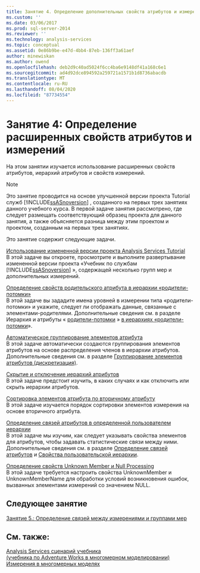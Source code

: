 ```yaml
---
title: Занятие 4. Определение дополнительных свойств атрибутов и измерений | Документация Майкрософт
ms.custom: ''
ms.date: 03/06/2017
ms.prod: sql-server-2014
ms.reviewer: ''
ms.technology: analysis-services
ms.topic: conceptual
ms.assetid: 0e86b9be-e47d-4bb4-87eb-136ff3a61aef
author: minewiskan
ms.author: owend
ms.openlocfilehash: deb2d9c40ad5024f6cc4ba6e9148df41a168c6e1
ms.sourcegitcommit: ad4d92dce894592a259721a1571b1d8736abacdb
ms.translationtype: MT
ms.contentlocale: ru-RU
ms.lasthandoff: 08/04/2020
ms.locfileid: "87734554"
---
```

# <a name="lesson-4-defining-advanced-attribute-and-dimension-properties"></a>Занятие 4: Определение расширенных свойств атрибутов и измерений
  На этом занятии изучается использование расширенных свойств атрибутов, иерархий атрибутов и свойств измерений.  
  
> [!NOTE]  
>  Это занятие проводится на основе улучшенной версии проекта Tutorial служб [!INCLUDE[ssASnoversion](../includes/ssasnoversion-md.md)] , созданного на первых трех занятиях данного учебного курса. В первой задаче занятия рассмотрено, где следует размещать соответствующий образец проекта для данного занятия, а также объясняется разница между этим проектом и проектом, созданным на первых трех занятиях.  
  
 Это занятие содержит следующие задачи.  
  
 [Использование измененной версии проекта Analysis Services Tutorial](lesson-4-1-using-a-modified-version-of-the-analysis-services-tutorial-project.md)  
 В этой задаче вы откроете, просмотрите и выполните развертывание измененной версии проекта «Учебник по службам [!INCLUDE[ssASnoversion](../includes/ssasnoversion-md.md)] », содержащей несколько групп мер и дополнительных измерений.  
  
 [Определение свойств родительского атрибута в иерархии «родители-потомки»](lesson-4-2-defining-parent-attribute-properties-in-a-parent-child-hierarchy.md)  
 В этой задаче вы зададите имена уровней в измерении типа «родители-потомки» и укажите, следует ли отображать данные, связанные с элементами-родителями. Дополнительные сведения см. в разделе Иерархия и атрибуты « [родители-потомки](multidimensional-models/parent-child-dimension.md) » [в иерархиях «родители-потомки](multidimensional-models/parent-child-dimension-attributes.md)».  
  
 [Автоматическое группирование элементов атрибута](lesson-4-3-automatically-grouping-attribute-members.md)  
 В этой задаче автоматически создаются группирования элементов атрибутов на основе распределения членов в иерархии атрибутов. Дополнительные сведения см. в разделе [Группирование элементов атрибутов (дискретизация)](multidimensional-models/attribute-properties-group-attribute-members.md).  
  
 [Скрытие и отключение иерархий атрибутов](lesson-4-4-hiding-and-disabling-attribute-hierarchies.md)  
 В этой задаче предстоит изучить, в каких случаях и как отключить или скрыть иерархии атрибутов.  
  
 [Сортировка элементов атрибута по вторичному атрибуту](lesson-4-5-sorting-attribute-members-based-on-a-secondary-attribute.md)  
 В этой задаче изучается порядок сортировки элементов измерения на основе вторичного атрибута.  
  
 [Определение связей атрибутов в определенной пользователем иерархии](4-6-specifying-attribute-relationships-in-user-defined-hierarchy.md)  
 В этой задаче мы изучим, как следует указывать свойства элементов для атрибутов, чтобы задавать статистические связи между ними. Дополнительные сведения см. в разделе [Определение связей атрибутов](multidimensional-models/attribute-relationships-define.md) и [Свойства пользовательской иерархии](multidimensional-models-olap-logical-dimension-objects/user-hierarchies-properties.md).  
  
 [Определение свойств Unknown Member и Null Processing](lesson-4-7-defining-the-unknown-member-and-null-processing-properties.md)  
 В этой задаче требуется настроить свойства UnknownMember и UnknownMemberName для обработки условий возникновения ошибок, вызванных элементами измерений со значением NULL.  
  
## <a name="next-lesson"></a>Следующее занятие  
 [Занятие 5.: Определение связей между измерениями и группами мер](lesson-5-defining-relationships-between-dimensions-and-measure-groups.md)  
  
## <a name="see-also"></a>См. также:  
 [Analysis Services сценарий учебника](analysis-services-tutorial-scenario.md)   
 [&#40;учебника по Adventure Works в многомерном моделировании&#41;](multidimensional-modeling-adventure-works-tutorial.md)   
 [Измерения в многомерных моделях](multidimensional-models/dimensions-in-multidimensional-models.md)  
  
  
